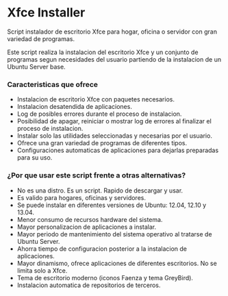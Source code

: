 # Xfce Installer
Script instalador de escritorio Xfce para hogar, oficina o servidor con gran variedad de programas.

Este script realiza la instalacion del escritorio Xfce y un conjunto de programas segun necesidades del usuario partiendo de la instalacion de un Ubuntu Server base.

### Caracteristicas que ofrece
* Instalacion de escritorio Xfce con paquetes necesarios.
* Instalacion desatendida de aplicaciones.
* Log de posibles errores durante el proceso de instalacion.
* Posibilidad de apagar, reiniciar o mostrar log de errores al finalizar el proceso de instalacion.
* Instalar solo las utilidades seleccionadas y necesarias por el usuario.
* Ofrece una gran variedad de programas de diferentes tipos.
* Configuraciones automaticas de aplicaciones para dejarlas preparadas para su uso.

### ¿Por que usar este script frente a otras alternativas?
* No es una distro. Es un script. Rapido de descargar y usar.
* Es valido para hogares, oficinas y servidores.
* Se puede instalar en diferentes versiones de Ubuntu: 12.04, 12.10 y 13.04.
* Menor consumo de recursos hardware del sistema.
* Mayor personalizacion de aplicaciones a instalar.
* Mayor periodo de mantenimiento del sistema operativo al tratarse de Ubuntu Server.
* Ahorra tiempo de configuracion posterior a la instalacion de aplicaciones.
* Mayor dinamismo, ofrece aplicaciones de diferentes escritorios. No se limita solo a Xfce.
* Tema de escritorio moderno (iconos Faenza y tema GreyBird).
* Instalacion automatica de repositorios de terceros.
